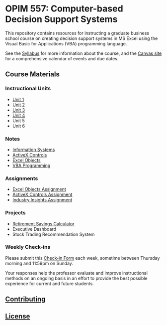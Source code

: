 # OPIM 557: Computer-based Decision Support Systems

This repository contains resources for instructing a graduate business school course on creating decision support systems in MS Excel using the Visual Basic for Applications (VBA) programming language.

See the [Syllabus](/syllabus-20180325.pdf) for more information about the course, and the [Canvas site](https://georgetown.instructure.com/) for a comprehensive calendar of events and due dates.

## Course Materials

### Instructional Units

  + [Unit 1](/units/unit-1/agenda.md)
  + [Unit 2](/units/unit-2/agenda.md)
  + [Unit 3](/units/unit-3/agenda.md)
  + [Unit 4](/units/unit-4/agenda.md)
  + Unit 5
  + Unit 6

### Notes

  + [Information Systems](/notes/information-systems/notes.md)
  + [ActiveX Controls](/notes/activex-controls/notes.md)
  + [Excel Objects](/notes/excel-objects)
  + [VBA Programming](/notes/visual-basic)

### Assignments

  + [Excel Objects Assignment](/assignments/excel-objects/assignment.md)
  + [ActiveX Controls Assignment](/assignments/activex-controls/assignment.md)
  + [Industry Insights Assignment](/assignments/industry-insights/assignment.md)

### Projects

  + [Retirement Savings Calculator](/projects/retirement-savings-calculator/project.md)
  + Executive Dashboard
  + Stock Trading Recommendation System

### Weekly Check-ins

Please submit this [Check-in Form](https://goo.gl/forms/7zcXMV6TQCTVRcWw1) each week, sometime between Thursday morning and 11:59pm on Sunday.

Your responses help the professor evaluate and improve instructional methods on an ongoing basis in an effort to provide the best possible experience for current and future students.

## [Contributing](/CONTRIBUTING.md)

## [License](/LICENSE.md)
